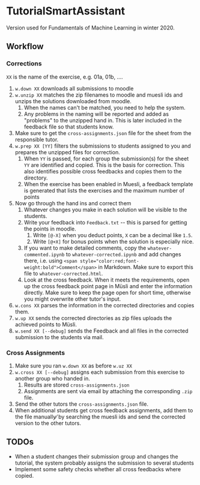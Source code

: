 # TutorialSmartAssistant

Version used for Fundamentals of Machine Learning in winter 2020.

## Workflow

### Corrections

`XX` is the name of the exercise, e.g. 01a, 01b, ….

1. `w.down XX`  downloads all submissions to moodle 
2. `w.unzip XX` matches the zip filenames to moodle and muesli ids and unzips the solutions downloaded from moodle.
    1. When the names can't be matched, you need to help the system.
    2. Any problems in the naming will be reported and added as "problems" to the unzipped hand in. This is later included in the feedback file so that students know.
3. Make sure to get the `cross-assignments.json` file for the sheet from the responsible tutor.
4. `w.prep XX [YY]` filters the submissions to students assigned to you and prepares the unzipped files for correction.
    1. When `YY` is passed, for each group the submission(s) for the sheet `YY` are identified and copied. This is the basis for correction. This also identifies possible cross feedbacks and copies them to the directory.
    2. When the exercise has been enabled in Muesli, a feedback template is generated that lists the exercises and the maximum number of points
5. Now go through the hand ins and correct them
    1. Whatever changes you make in each solution will be visible to the students.
    2. Write your feedback into `Feedback.txt` -- this is parsed for getting the points in moodle.
        1. Write `[@-X]` when you deduct points, `X` can be a decimal like `1.5`.
        2. Write `[@+X]` for bonus points when the solution is especially nice.
    3. If you want to make detailed comments, copy the `whatever-commented.ipynb` to `whatever-corrected.ipynb` and add changes there, i.e. using `<span style="color:red;font-weight:bold">Comment</span>` in Markdown. Make sure to export this file to `whatever-corrected.html`.
    4. Look at the cross feedback. When it meets the requirements, open up the cross feedback point page in Müsli and enter the information directly. Make sure to keep the page open for short time, otherwise you might overwrite other tutor's input.
6. `w.cons XX` parses the information in the corrected directories and copies them.
7. `w.up XX` sends the corrected directories as zip files uploads the achieved points to Müsli.
8. `w.send XX [--debug]` sends the Feedback and all files in the corrected submission to the students via mail.


### Cross Assignments

1. Make sure you ran `w.down XX` as before `w.uz XX`
3. `w.cross XX [--debug]` assigns each submission from this exercise to another group who handed in.
    1. Results are stored `cross-assignments.json`
    2. Assignments are sent via email by attaching the corresponding `.zip` file.
3. Send the other tutors the `cross-assignments.json` file.
4. When additional students get cross feedback assignments, add them to the file manually⁄ by searching the muesli ids and send the corrected version to the other tutors.


## TODOs

- When a student changes their submission group and changes the tutorial, the system probably assigns the submission to several students
- Implement some safety checks whether all cross feedbacks where copied.
